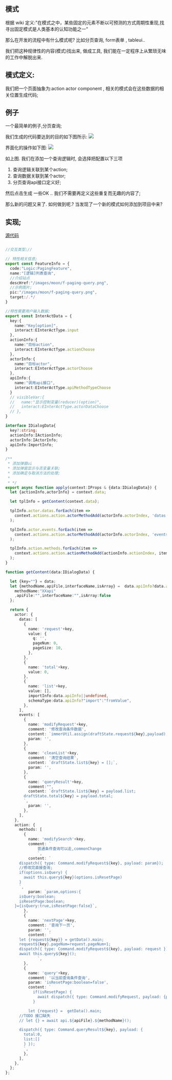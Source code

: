 

## 模式
根据 wiki 定义:"在模式之中，某些固定的元素不断以可预测的方式周期性重现,找寻出固定模式是人类基本的认知功能之一"

那么在开发的流程中有什么模式呢? 比如分页查询, form表单 ,  tableui..

我们把这种规律性的内容(模式)找出来, 做成工具, 我们能在一定程序上从繁琐无味的工作中解脱出来.


## 模式定义:

我们把一个页面抽象为:action actor component , 相关的模式会在这些数据的相关位置生成代码;


## 例子
一个最简单的例子,分页查询;

我们生成的代码要达到的目的如下图所示:
![](https://moon-coder.github.io/images/moon/f-paging-query.png)


界面化的操作如下图:
![](https://moon-coder.github.io/images/moon/add-paging-query.png)



如上图. 我们在添加一个查询逻辑时, 会选择把配置以下三项
 1. 查询逻辑关联到某个action;
 2. 查询数据关联到某个actor;
 3. 分页查询api接口定义好;

然后点击生成 一些OK ..
我们不需要再定义这些重复而无趣的内容了;

那么新的问题又来了. 如何做到呢.?  当发现了一个新的模式如何添加到项目中来?


## 实现;

[源代码](https://github.com/creasy2010/moon/blob/br-swagger/packages/web/src/pages/moon/page/components/features/dsl/common/f-paging-query.ts)

```typescript

//交互类型;//

// 特性相关信息;
export const FeatureInfo = {
  code:"Logic:PagingFeature",
  name:"[逻辑]列表查询",
  //介绍站点
  descHref:"/images/moon/f-paging-query.png",
  //示例图片;
  pic:"/images/moon/f-paging-query.png",
  target:/.*/
}

//特性需要用户输入数据;
export const InterActData = {
  key:{
    name:"Key[option]",
    interact:EInterActType.input
  },
  actionInfo:{
    name:"目标action",
    interact:EInterActType.actionChoose
  },
  actorInfo:{
    name:"目标actor",
    interact:EInterActType.actorChoose
  },
  apiInfo:{
    name:"调用api接口",
    interact:EInterActType.apiMethodTypeChoose
  }
  // visibleVar:{
  //   name:"显示控制变量(reducer)(option)",
  //   interact:EInterActType.actorDataChoose
  // },
}

interface IDialogData{
  key?:string;
  actionInfo:IActionInfo;
  actorInfo:IActorInfo;
  apiInfo:ImportInfo;
}

/**
 * 添加弹窗ui
 * 添加弹窗显示与否变量关联;
 * 添加确定与取消方法的处理;
 *
 * */
export async function apply(context:IProps & {data:IDialogData}) {
  let {actionInfo,actorInfo} = context.data;

  let tplInfo = getContent(context.data);

  tplInfo.actor.datas.forEach(item =>
    context.actions.action.actorMethodAdd(actorInfo.actorIndex, 'datas', item),
  );

  tplInfo.actor.events.forEach(item =>
    context.actions.action.actorMethodAdd(actorInfo.actorIndex, 'events', item),
  );

  tplInfo.action.methods.forEach(item =>
    context.actions.action.actionMethodAdd(actionInfo.actionIndex, item),
  );
}

function getContent(data:IDialogData) {

  let {key=""} = data;
  let {methodName,apiFile,interfaceName,isArray} =  data.apiInfo?data.apiInfo:{
    methodName:"XXapi"
    ,apiFile:"",interfaceName:"",isArray:false
  };

  return {
    actor: {
      datas: [
        {
          name: 'request'+key,
          value: {
            q: '',
            pageNum: 0,
            pageSize: 10,
          },
        },
        {
          name: 'total'+key,
          value: 0,
        },
        {
          name: 'list'+key,
          value: [],
          importInfo:data.apiInfo||undefined,
          schemaType:data.apiInfo?"import":"fromValue",
        },
      ],
      events: [
        {
          name: 'modifyRequest'+key,
          comment: '修改查询条件数据',
          content: `immerUtil.assign(draftState.request${key},payload);`,
          param: '',
        },
        {
          name: 'cleanList'+key,
          comment: '清空查询结果',
          content: `draftState.list${key} = [];`,
          param: '',
        },
        {
          name: 'queryResult'+key,
          comment:"",
          content: `draftState.list${key} = payload.list;
        draftState.total${key} = payload.total;
        `,
          param: '',
        },
      ],
    },
    action: {
      methods: [
        {
          name: 'modifySearch'+key,
          comment: `
              普通条件查询可以走,commonChange
              `,
          content: `
      dispatch({ type: Command.modifyRequest${key}, payload: param});
      //修改完直接查询;
      if(options.isQuery) {
        await this.query${key}(options.isResetPage)
      }
      `,
          param: `param,options:{
      isQuery:boolean;
      isResetPage:boolean;
    }={isQuery:true,isResetPage:false}`,
        },
        {
          name: 'nextPage'+key,
          comment: '查询下一页',
          param: '',
          content: `
      let {request${key}} = getData().main;
      request${key}.pageNum=request.pageNum+1;
      dispatch({ type: Command.modifyRequest${key}, payload: request });
      await this.query${key}();
              `,
        },
        {
          name: 'query'+key,
          comment: '以当前查询条件查询',
          param: 'isResetPage:boolean=false',
          content: `
            if(isResetPage) {
              await dispatch({ type: Command.modifyRequest, payload: {pageNum:0} });
            }

          let {request} =  getData().main;
      //TODO 接口缺失
      // let {} = await api.${apiFile}.${methodName}();

      dispatch({ type: Command.queryResult${key}, payload: {
        total:0,
        list:[]
        } });
        `,
        },
      ],
    },
  };
};

```